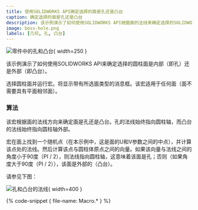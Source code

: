 ```yaml
---
title: 使用SOLIDWORKS API确定选择的面是孔还是凸台
caption: 确定选择的面是孔还是凸台
description: 该示例演示了如何使用SOLIDWORKS API根据面的法线来确定选择的SOLIDWORKS零件或装配中的圆柱面是内部（即孔）还是外部（即凸台）。
image: boss-hole.png
labels: [几何, 孔, 凸台]
---
```

![零件中的孔和凸台](boss-hole.png){ width=250 }

该示例演示了如何使用SOLIDWORKS API来确定选择的圆柱面是内部（即孔）还是外部（即凸台）。

选择圆柱面并运行宏。将显示带有所选面类型的消息框。该宏适用于任何面（面不需要具有平面相邻面）。

### 算法

该宏根据面的法线方向来确定面是孔还是凸台。孔的法线始终指向圆柱轴，而凸台的法线始终指向圆柱轴外部。

宏在面上找到一个随机点（在本示例中，这是面的U和V参数之间的中点），并计算该点处的法线。然后计算该点与圆柱体原点之间的向量。如果该向量与法线之间的角度小于90度（PI / 2），则法线指向圆柱轴，这意味着该面是孔；否则（如果角度大于90度（PI / 2）），该面是外部的（凸台）。

请参见下图：

![孔和凸台的法线](inner-face-outer-face.png){ width=400 }

{% code-snippet { file-name: Macro.* } %}